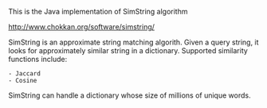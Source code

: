 This is the Java implementation of SimString algorithm

http://www.chokkan.org/software/simstring/

SimString is an approximate string matching algorith. Given a
query string, it looks for approximately similar string in a dictionary. Supported similarity functions include:

    - Jaccard
    - Cosine
    
SimString can handle a dictionary whose size of millions of unique words.

    
